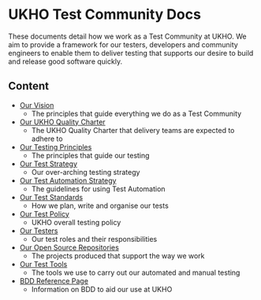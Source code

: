 # UKHO Test Community Docs

These documents detail how we work as a Test Community at UKHO. We aim to provide a framework for our testers, developers and community engineers to enable them to deliver testing that supports our desire to build and release good software quickly.

## Content

* [Our Vision](test-vision.md)
  * The principles that guide everything we do as a Test Community
* [Our UKHO Quality Charter](ukho-quality-charter.md)
  * The UKHO Quality Charter that delivery teams are expected to adhere to
* [Our Testing Principles](testing-principles.md)
  * The principles that guide our testing
* [Our Test Strategy](test-strategy.md)
  * Our over-arching testing strategy
* [Our Test Automation Strategy](test-automation-strategy.md)
  * The guidelines for using Test Automation
* [Our Test Standards](test-code-standards.md)
  * How we plan, write and organise our tests
* [Our Test Policy](test-policy.md)
  * UKHO overall testing policy
* [Our Testers](test-profiles.md)
  * Our test roles and their responsibilities
* [Our Open Source Repositories](test-repositories.md)
  * The projects produced that support the way we work
* [Our Test Tools](test-tooling.md)
  * The tools we use to carry out our automated and manual testing
* [BDD Reference Page](bdd.md)
  * Information on BDD to aid our use at UKHO
